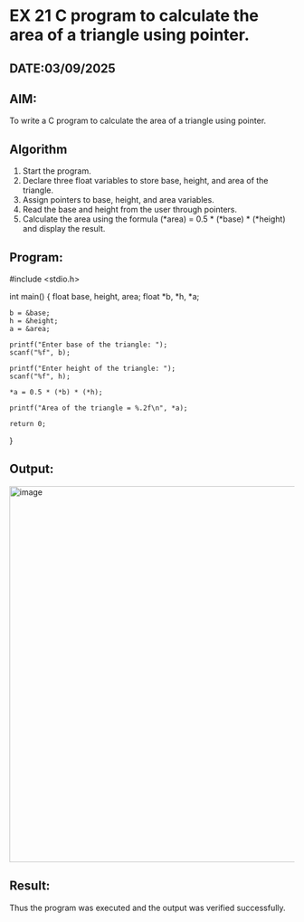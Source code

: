 # EX 21 C program to calculate the area of a triangle using pointer.
## DATE:03/09/2025
## AIM:
To write a C program to calculate the area of a triangle using pointer.

## Algorithm
1. Start the program.
2. Declare three float variables to store base, height, and area of the triangle.
3. Assign pointers to base, height, and area variables.
4. Read the base and height from the user through pointers. 
5. Calculate the area using the formula (*area) = 0.5 * (*base) * (*height) and display the result.  

## Program:
#include <stdio.h>

int main() {
    float base, height, area;
    float *b, *h, *a;

    b = &base;
    h = &height;
    a = &area;

    printf("Enter base of the triangle: ");
    scanf("%f", b);

    printf("Enter height of the triangle: ");
    scanf("%f", h);

    *a = 0.5 * (*b) * (*h);

    printf("Area of the triangle = %.2f\n", *a);

    return 0;
}


## Output:

<img width="1580" height="665" alt="image" src="https://github.com/user-attachments/assets/9db6105e-028c-4c4a-8c6e-4b74ed7faca6" />


## Result:
Thus the program was executed and the output was verified successfully.
